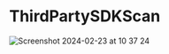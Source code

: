 # ThirdPartySDKScan

![Screenshot 2024-02-23 at 10 37 24](https://github.com/didisouzacosta/ThirdPartySDKScan/assets/11352503/2f2cdbbd-ac13-4af0-a994-63afe2ef50c5)
